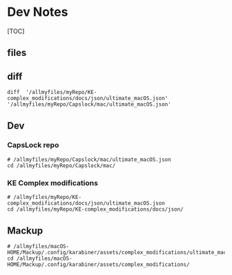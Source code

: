 # Dev Notes

[TOC]

## files

## diff


```shell
diff  '/allmyfiles/myRepo/KE-complex_modifications/docs/json/ultimate_macOS.json' '/allmyfiles/myRepo/Capslock/mac/ultimate_macOS.json'
```

## Dev

### CapsLock repo


```shell
# /allmyfiles/myRepo/Capslock/mac/ultimate_macOS.json
cd /allmyfiles/myRepo/Capslock/mac/
```

### KE Complex modifications

```shell
# /allmyfiles/myRepo/KE-complex_modifications/docs/json/ultimate_macOS.json
cd /allmyfiles/myRepo/KE-complex_modifications/docs/json/
```

## Mackup

```shell
# /allmyfiles/macOS-HOME/Mackup/.config/karabiner/assets/complex_modifications/ultimate_macOS.json
cd /allmyfiles/macOS-HOME/Mackup/.config/karabiner/assets/complex_modifications/

```

